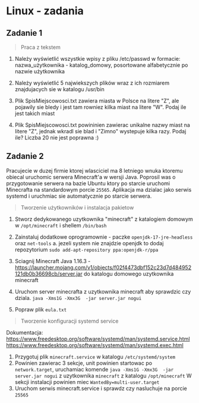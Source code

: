 # Linux - zadania

## Zadanie 1 

> Praca z tekstem

1. Należy wyświetlić wszystkie wpisy z pliku /etc/passwd w formacie: nazwa_użytkownika - katalog_domowy, posortowane alfabetycznie po nazwie użytkownika

1. Należy wyświetlić 5 najwiekszych plików wraz z ich rozmiarem znajdujacych sie w katalogu /usr/bin

1. Plik SpisMiejscowosci.txt zawiera miasta w Polsce na litere "Z", ale pojawily sie bledy i jest tam rowniez kilka miast na litere "W". Podaj ile jest takich miast

1. Plik SpisMiejscowosci.txt powininien zawierac unikalne nazwy miast na litere "Z", jednak wkradl sie blad i "Zimno" wystepuje kilka razy. Podaj ile?
   Liczba 20 nie jest poprawna :)

## Zadanie 2

Pracujecie w duzej firmie ktorej wlasciciel ma 8 letniego wnuka ktoremu obiecal uruchomic serwera Minecraft'a w wersji Java.
Poprosil was o przygotowanie serwera na bazie Ubuntu ktory po starcie uruchomi Minecrafta na standardowym porcie `25565`. Aplikacja ma dzialac jako serwis systemd i uruchmiac sie automatycznie po starcie serwera.

> Tworzenie użytkowników i instalacja pakietow

1. Stworz dedykowanego uzytkownika "minecraft" z katalogiem domowym w `/opt/minecraft` i shellem `/bin/bash`

1. Zainstaluj dodatkowe oprogramownie - paczke `openjdk-17-jre-headless` oraz `net-tools`
a. jezeli system nie znajdzie openjdk to dodaj repozytorium `sudo add-apt-repository ppa:openjdk-r/ppa`

1. Sciagnij Minecraft Java 1.16.3 - https://launcher.mojang.com/v1/objects/f02f4473dbf152c23d7d484952121db0b36698cb/server.jar do katalogu domowego uzytkownika minecraft

1. Uruchom server minecrafta z uzytkownika minecraft aby sprawdzic czy dziala. 
`java -Xms1G -Xmx3G  -jar server.jar nogui`

1. Popraw plik `eula.txt`

> Tworzenie konfiguracji systemd service

Dokumentacja: 
https://www.freedesktop.org/software/systemd/man/systemd.service.html
https://www.freedesktop.org/software/systemd/man/systemd.exec.html

1. Przygotuj plik `minecraft.service` w katalogu `/etc/systemd/system`
2. Powinien zawierac 3 sekcje, unit powinien startowac po` network.target`, uruchamiac komende `java -Xms1G -Xmx3G  -jar server.jar nogui` z uzytkownika `minecraft` z katalogu `/opt/minecraft`
W sekcji instalacji powinien miec `WantedBy=multi-user.target`
3. Uruchom serwis minecraft.service i sprawdz czy nasluchuje na porcie `25565`




